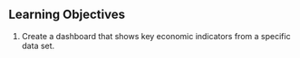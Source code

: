 ## Learning Objectives
1. Create a dashboard that shows key economic indicators from a specific data set.
